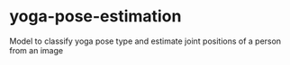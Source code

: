 # yoga-pose-estimation
Model to classify yoga pose type and estimate joint positions of a person from an image
